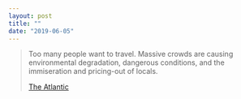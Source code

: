 ```yaml
---
layout: post
title: ""
date: "2019-06-05"
---
```


> Too many people want to travel. Massive crowds are causing environmental degradation, dangerous conditions, and the immiseration and pricing-out of locals.
> 
> [The Atlantic](https://www.theatlantic.com/ideas/archive/2019/06/crowds-tourists-are-ruining-popular-destinations/590767/)
